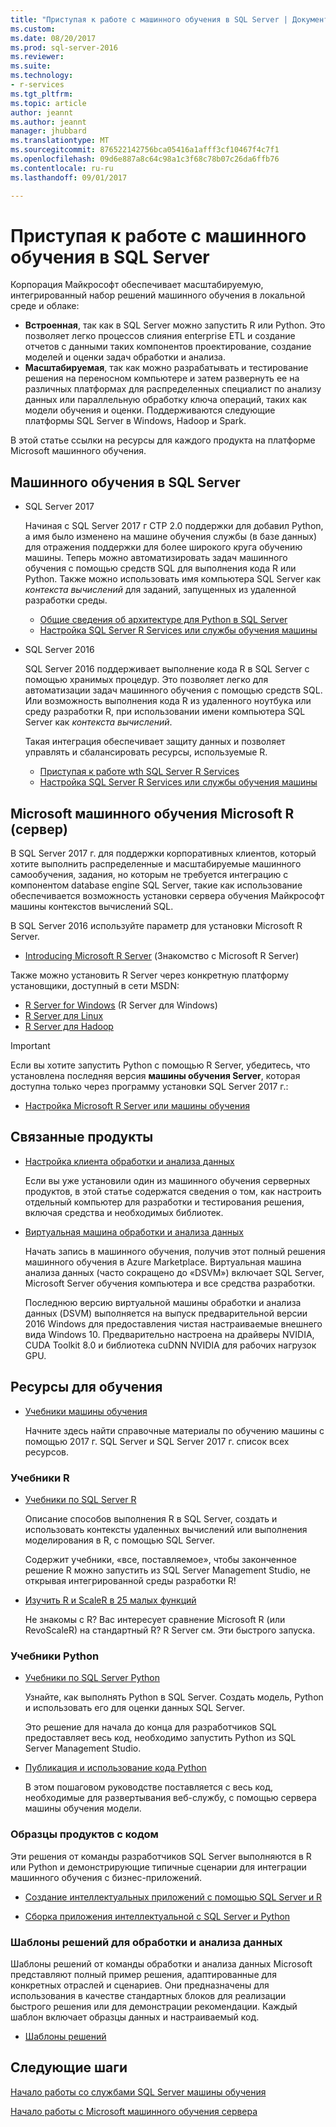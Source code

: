 ```yaml
---
title: "Приступая к работе с машинного обучения в SQL Server | Документы Microsoft"
ms.custom: 
ms.date: 08/20/2017
ms.prod: sql-server-2016
ms.reviewer: 
ms.suite: 
ms.technology:
- r-services
ms.tgt_pltfrm: 
ms.topic: article
author: jeannt
ms.author: jeannt
manager: jhubbard
ms.translationtype: MT
ms.sourcegitcommit: 876522142756bca05416a1afff3cf10467f4c7f1
ms.openlocfilehash: 09d6e887a8c64c98a1c3f68c78b07c26da6ffb76
ms.contentlocale: ru-ru
ms.lasthandoff: 09/01/2017

---
```

# <a name="getting-started-with-machine-learning-in-sql-server"></a>Приступая к работе с машинного обучения в SQL Server

Корпорация Майкрософт обеспечивает масштабируемую, интегрированный набор решений машинного обучения в локальной среде и облаке:

+ **Встроенная**, так как в SQL Server можно запустить R или Python. Это позволяет легко процессов слияния enterprise ETL и создание отчетов с данными таких компонентов проектирование, создание моделей и оценки задач обработки и анализа.
+ **Масштабируемая**, так как можно разрабатывать и тестирование решения на переносном компьютере и затем развернуть ее на различных платформах для распределенных специалист по анализу данных или параллельную обработку ключа операций, таких как модели обучения и оценки. Поддерживаются следующие платформы SQL Server в Windows, Hadoop и Spark.

В этой статье ссылки на ресурсы для каждого продукта на платформе Microsoft машинного обучения.

## <a name="machine-learning-in-sql-server"></a>Машинного обучения в SQL Server

+ SQL Server 2017

  Начиная с SQL Server 2017 г CTP 2.0 поддержки для добавил Python, а имя было изменено на машине обучения службы (в базе данных) для отражения поддержки для более широкого круга обучению машины. Теперь можно автоматизировать задач машинного обучения с помощью средств SQL для выполнения кода R или Python. Также можно использовать имя компьютера SQL Server как _контекста вычислений_ для заданий, запущенных из удаленной разработки среды.

    + [Общие сведения об архитектуре для Python в SQL Server](python/architecture-overview-sql-server-python.md)
    + [Настройка SQL Server R Services или службы обучения машины](../advanced-analytics/r/set-up-sql-server-r-services-in-database.md)

+ SQL Server 2016

  SQL Server 2016 поддерживает выполнение кода R в SQL Server с помощью хранимых процедур. Это позволяет легко для автоматизации задач машинного обучения с помощью средств SQL. Или возможность выполнения кода R из удаленного ноутбука или среду разработки R, при использовании имени компьютера SQL Server как _контекста вычислений_.

  Такая интеграция обеспечивает защиту данных и позволяет управлять и сбалансировать ресурсы, используемые R.

    + [Приступая к работе wth SQL Server R Services](r/getting-started-with-sql-server-r-services.md)
    + [Настройка SQL Server R Services или службы обучения машины](../advanced-analytics/r/set-up-sql-server-r-services-in-database.md)

## <a name="microsoft-machine-learning-server-microsoft-r-server"></a>Microsoft машинного обучения Microsoft R (сервер)

В SQL Server 2017 г. для поддержки корпоративных клиентов, который хотите выполнить распределенные и масштабируемые машинного самообучения, задания, но которым не требуется интеграцию с компонентом database engine SQL Server, такие как использование обеспечивается возможность установки сервера обучения Майкрософт машины контекстов вычислений SQL.

В SQL Server 2016 используйте параметр для установки Microsoft R Server.
  
  + [Introducing Microsoft R Server](https://msdn.microsoft.com/microsoft-r/rserver) (Знакомство с Microsoft R Server)
  
Также можно установить R Server через конкретную платформу установщики, доступный в сети MSDN:

  + [R Server for Windows](https://msdn.microsoft.com/microsoft-r/rserver-install-windows) (R Server для Windows)
  + [R Server для Linux](https://msdn.microsoft.com/microsoft-r/rserver-install-linux-server)
  + [R Server для Hadoop](https://msdn.microsoft.com/microsoft-r/rserver-install-hadoop)

> [!IMPORTANT]
> Если вы хотите запустить Python с помощью R Server, убедитесь, что установлена последняя версия **машины обучения Server**, которая доступна только через программу установки SQL Server 2017 г.:
> 
>    + [Настройка Microsoft R Server или машины обучения](../advanced-analytics/r/create-a-standalone-r-server.md)

## <a name="related-products"></a>Связанные продукты

+ [Настройка клиента обработки и анализа данных](../advanced-analytics/r/set-up-a-data-science-client.md)

  Если вы уже установили один из машинного обучения серверных продуктов, в этой статье содержатся сведения о том, как настроить отдельный компьютер для разработки и тестирования решения, включая средства и необходимых библиотек.

+ [Виртуальная машина обработки и анализа данных](../advanced-analytics/r/provision-the-r-server-only-sql-server-2016-enterprise-vm-on-azure.md)

  Начать запись в машинного обучения, получив этот полный решения машинного обучения в Azure Marketplace. Виртуальная машина анализа данных (часто сокращено до «DSVM») включает SQL Server, Microsoft Server обучения компьютера и все средства разработки.
  
  Последнюю версию виртуальной машины обработки и анализа данных (DSVM) выполняется на выпуск предварительной версии 2016 Windows для предоставления чистая настраиваемые внешнего вида Windows 10. Предварительно настроена на драйверы NVIDIA, CUDA Toolkit 8.0 и библиотека cuDNN NVIDIA для рабочих нагрузок GPU.

## <a name="resources-for-learning"></a>Ресурсы для обучения

+ [Учебники машины обучения](../advanced-analytics/tutorials/machine-learning-services-tutorials.md)

  Начните здесь найти справочные материалы по обучению машины с помощью 2017 г. SQL Server и SQL Server 2017 г. список всех ресурсов.

### <a name="r-tutorials"></a>Учебники R

+ [Учебники по SQL Server R](../advanced-analytics/tutorials/sql-server-r-tutorials.md)

   Описание способов выполнения R в SQL Server, создать и использовать контексты удаленных вычислений или выполнения моделирования в R, с помощью SQL Server.
   
   Содержит учебники, «все, поставляемое», чтобы законченное решение R можно запустить из SQL Server Management Studio, не открывая интегрированной среды разработки R!

+ [Изучить R и ScaleR в 25 малых функций](https://docs.microsoft.com/r-server/r/tutorial-r-to-revoscaler)

   Не знакомы с R? Вас интересует сравнение Microsoft R (или RevoScaleR) на стандартный R? R Server см. Эти быстрого запуска.

### <a name="python-tutorials"></a>Учебники Python

+ [Учебники по SQL Server Python](../advanced-analytics/tutorials/sql-server-r-tutorials.md)

  Узнайте, как выполнять Python в SQL Server. Создать модель, Python и использовать его для оценки данных SQL Server.

   Это решение для начала до конца для разработчиков SQL предоставляет весь код, необходимо запустить Python из SQL Server Management Studio.

+ [Публикация и использование кода Python](../advanced-analytics/python/publish-consume-python-code.md)

  В этом пошаговом руководстве поставляется с весь код, необходимые для развертывания веб-службу, с помощью сервера машины обучения модели.

### <a name="product-samples-with-code"></a>Образцы продуктов с кодом

Эти решения от команды разработчиков SQL Server выполняются в R или Python и демонстрирующие типичные сценарии для интеграции машинного обучения с бизнес-приложений.

+ [Создание интеллектуальных приложений с помощью SQL Server и R](https://microsoft.github.io/sql-ml-tutorials/R/rentalprediction)

+ [Сборка приложения интеллектуальной с SQL Server и Python](https://microsoft.github.io/sql-ml-tutorials/python/rentalprediction/)

### <a name="data-science-solution-templates"></a>Шаблоны решений для обработки и анализа данных

Шаблоны решений от команды обработки и анализа данных Microsoft представляют полный пример решения, адаптированные для конкретных отраслей и сценариев. Они предназначены для использования в качестве стандартных блоков для реализации быстрого решения или для демонстрации рекомендации. Каждый шаблон включает образцы данных и настраиваемый код.

+ [Шаблоны решений](../advanced-analytics/tutorials/data-science-scenarios-and-solution-templates.md)

## <a name="next-steps"></a>Следующие шаги

[Начало работы со службами SQL Server машины обучения](../advanced-analytics/r/getting-started-with-sql-server-r-services.md)

[Начало работы с Microsoft машинного обучения сервера](../advanced-analytics/r/getting-started-with-microsoft-r-server-standalone.md)

